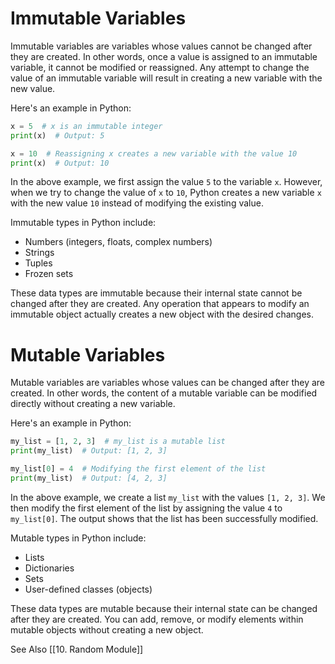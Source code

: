 # Immutable Variables

Immutable variables are variables whose values cannot be changed after they are created. In other words, once a value is assigned to an immutable variable, it cannot be modified or reassigned. Any attempt to change the value of an immutable variable will result in creating a new variable with the new value.

Here's an example in Python:

```python
x = 5  # x is an immutable integer
print(x)  # Output: 5

x = 10  # Reassigning x creates a new variable with the value 10
print(x)  # Output: 10
```

In the above example, we first assign the value `5` to the variable `x`. However, when we try to change the value of `x` to `10`, Python creates a new variable `x` with the new value `10` instead of modifying the existing value.

Immutable types in Python include:

- Numbers (integers, floats, complex numbers)
- Strings
- Tuples
- Frozen sets

These data types are immutable because their internal state cannot be changed after they are created. Any operation that appears to modify an immutable object actually creates a new object with the desired changes.

# Mutable Variables

Mutable variables are variables whose values can be changed after they are created. In other words, the content of a mutable variable can be modified directly without creating a new variable.

Here's an example in Python:

```python
my_list = [1, 2, 3]  # my_list is a mutable list
print(my_list)  # Output: [1, 2, 3]

my_list[0] = 4  # Modifying the first element of the list
print(my_list)  # Output: [4, 2, 3]
```

In the above example, we create a list `my_list` with the values `[1, 2, 3]`. We then modify the first element of the list by assigning the value `4` to `my_list[0]`. The output shows that the list has been successfully modified.

Mutable types in Python include:

- Lists
- Dictionaries
- Sets
- User-defined classes (objects)

These data types are mutable because their internal state can be changed after they are created. You can add, remove, or modify elements within mutable objects without creating a new object.

See Also
[[10. Random Module]]